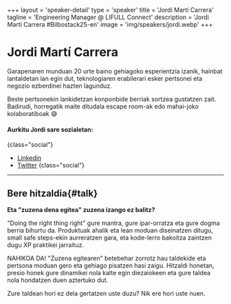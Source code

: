 +++
layout = 'speaker-detail'
type = 'speaker'
title = 'Jordi Martí Carrera'
tagline = 'Engineering Manager @ LIFULL Connect'
description = 'Jordi Martí Carrera #Bilbostack25-en'
image = 'img/speakers/jordi.webp'
+++

# Jordi Martí Carrera
Garapenaren munduan 20 urte baino gehiagoko esperientzia izanik, hainbat lantaldetan lan egin dut, teknologiaren erabilerari esker pertsonei eta negozio ezberdinei hazten lagunduz.  

Beste pertsonekin lankidetzan konponbide berriak sortzea gustatzen zait. Badirudi, horregatik maite ditudala escape room-ak edo mahai-joko kolaboratiboak 😅

#### Aurkitu Jordi sare sozialetan:

{class="social"}
* [Linkedin](https://www.linkedin.com/in/jmarti-heedrox/)
* [Twitter](https://twitter.com/itortv)
  {class="social"}

---  

## Bere hitzaldia{#talk}  
**Eta "zuzena dena egitea" zuzena izango ez balitz?**  

"Doing the right thing right" gure mantra, gure ipar-orratza eta gure dogma berria bihurtu da. Produktuak ahalik eta lean moduan diseinatzen ditugu, small safe steps-ekin aurreratzen gara, eta kode-lerro bakoitza zaintzen dugu XP praktikei jarraituz.  

NAHIKOA DA! "Zuzena egitearen" betebehar zorrotz hau taldekide eta pertsona moduan gero eta gehiago pisatzen hasi zaigu. Hitzaldi honetan, presio honek gure dinamikei nola kalte egin diezaiokeen eta gure taldea nola hondatzen duen aztertuko dut.  

Zure taldean hori ez dela gertatzen uste duzu? Nik ere hori uste nuen.
